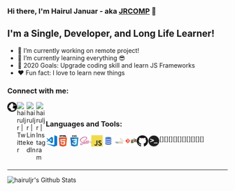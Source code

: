 ### Hi there, I'm Hairul Januar - aka [JRCOMP][website] 👋

## I'm a Single, Developer, and Long Life Learner!

- 🔭 I’m currently working on remote project!
- 🌱 I’m currently learning everything 😎
- 🥅 2020 Goals: Upgrade coding skill and learn JS Frameworks
- ❤ Fun fact: I love to learn new things

### Connect with me:

[<img align="left" alt="jrcomp.info" width="22px" src="https://raw.githubusercontent.com/iconic/open-iconic/master/svg/globe.svg" />][website]
[<img align="left" alt="hairuljr | Twitter" width="22px" src="https://cdn.jsdelivr.net/npm/simple-icons@v3/icons/twitter.svg" />][twitter]
[<img align="left" alt="hairuljr | LinkedIn" width="22px" src="https://cdn.jsdelivr.net/npm/simple-icons@v3/icons/linkedin.svg" />][linkedin]
[<img align="left" alt="hairuljr | Instagram" width="22px" src="https://cdn.jsdelivr.net/npm/simple-icons@v3/icons/instagram.svg" />][instagram]

<br />

### Languages and Tools:

[<img align="left" alt="Visual Studio Code" width="26px" src="https://raw.githubusercontent.com/github/explore/80688e429a7d4ef2fca1e82350fe8e3517d3494d/topics/visual-studio-code/visual-studio-code.png" />][<img align="left" alt="html5" width="26px" src="https://raw.githubusercontent.com/github/explore/80688e429a7d4ef2fca1e82350fe8e3517d3494d/topics/html/html.png" />][<img align="left" alt="CSS3" width="26px" src="https://raw.githubusercontent.com/github/explore/80688e429a7d4ef2fca1e82350fe8e3517d3494d/topics/css/css.png" />][<img align="left" alt="sass" width="26px" src="https://raw.githubusercontent.com/github/explore/80688e429a7d4ef2fca1e82350fe8e3517d3494d/topics/sass/sass.png" />][<img align="left" alt="javascript" width="26px" src="https://raw.githubusercontent.com/github/explore/80688e429a7d4ef2fca1e82350fe8e3517d3494d/topics/javascript/javascript.png" />][<img align="left" alt="sql" width="26px" src="https://raw.githubusercontent.com/github/explore/80688e429a7d4ef2fca1e82350fe8e3517d3494d/topics/sql/sql.png" />][<img align="left" alt="MySQL" width="26px" src="https://raw.githubusercontent.com/github/explore/80688e429a7d4ef2fca1e82350fe8e3517d3494d/topics/mysql/mysql.png" />][<img align="left" alt="git" width="26px" src="https://raw.githubusercontent.com/github/explore/80688e429a7d4ef2fca1e82350fe8e3517d3494d/topics/git/git.png" />][<img align="left" alt="github" width="26px" src="https://raw.githubusercontent.com/github/explore/78df643247d429f6cc873026c0622819ad797942/topics/github/github.png" />][<img align="left" alt="terminal" width="26px" src="https://raw.githubusercontent.com/github/explore/80688e429a7d4ef2fca1e82350fe8e3517d3494d/topics/terminal/terminal.png" />]

<br />
<br />

---

<img align="left" alt="hairuljr's Github Stats" src="https://github-readme-stats.vercel.app/api?username=hairuljr&show_icons=true&hide_border=true" />

[website]: https://jrcomp.info/
[twitter]: https://twitter.com/hairul_januar
[instagram]: https://instagram.com/hairul_januar
[linkedin]: https://linkedin.com/in/hairul-j-371894b3
